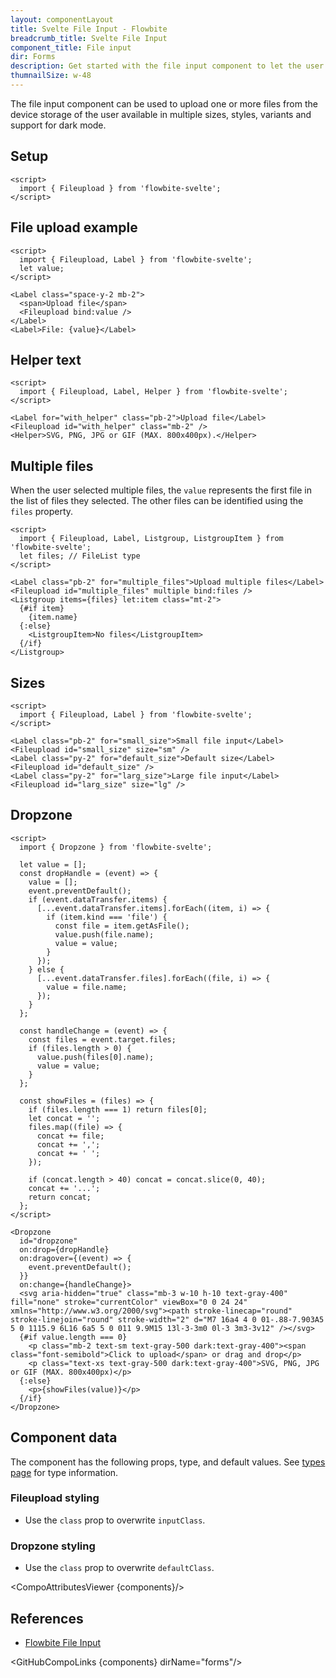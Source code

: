 ```yaml
---
layout: componentLayout
title: Svelte File Input - Flowbite
breadcrumb_title: Svelte File Input
component_title: File input
dir: Forms
description: Get started with the file input component to let the user to upload one or more files from their device storage based on multiple styles and sizes
thumnailSize: w-48
---
```


<script>
  import { TableProp, TableDefaultRow, CompoAttributesViewer, DocBadgeList, GitHubCompoLinks } from '../../utils'
  import { Badge, A } from '$lib'
  const components = 'Fileupload, Dropzone'
</script>

The file input component can be used to upload one or more files from the device storage of the user available in multiple sizes, styles, variants and support for dark mode.

## Setup

```svelte example hideOutput
<script>
  import { Fileupload } from 'flowbite-svelte';
</script>
```

## File upload example

```svelte example
<script>
  import { Fileupload, Label } from 'flowbite-svelte';
  let value;
</script>

<Label class="space-y-2 mb-2">
  <span>Upload file</span>
  <Fileupload bind:value />
</Label>
<Label>File: {value}</Label>
```

## Helper text

```svelte example
<script>
  import { Fileupload, Label, Helper } from 'flowbite-svelte';
</script>

<Label for="with_helper" class="pb-2">Upload file</Label>
<Fileupload id="with_helper" class="mb-2" />
<Helper>SVG, PNG, JPG or GIF (MAX. 800x400px).</Helper>
```

## Multiple files

When the user selected multiple files, the `value` represents the first file in the list of files they selected. The other files can be identified using the `files` property.

```svelte example
<script>
  import { Fileupload, Label, Listgroup, ListgroupItem } from 'flowbite-svelte';
  let files; // FileList type
</script>

<Label class="pb-2" for="multiple_files">Upload multiple files</Label>
<Fileupload id="multiple_files" multiple bind:files />
<Listgroup items={files} let:item class="mt-2">
  {#if item}
    {item.name}
  {:else}
    <ListgroupItem>No files</ListgroupItem>
  {/if}
</Listgroup>
```

## Sizes

```svelte example
<script>
  import { Fileupload, Label } from 'flowbite-svelte';
</script>

<Label class="pb-2" for="small_size">Small file input</Label>
<Fileupload id="small_size" size="sm" />
<Label class="py-2" for="default_size">Default size</Label>
<Fileupload id="default_size" />
<Label class="py-2" for="larg_size">Large file input</Label>
<Fileupload id="larg_size" size="lg" />
```

## Dropzone

```svelte example
<script>
  import { Dropzone } from 'flowbite-svelte';

  let value = [];
  const dropHandle = (event) => {
    value = [];
    event.preventDefault();
    if (event.dataTransfer.items) {
      [...event.dataTransfer.items].forEach((item, i) => {
        if (item.kind === 'file') {
          const file = item.getAsFile();
          value.push(file.name);
          value = value;
        }
      });
    } else {
      [...event.dataTransfer.files].forEach((file, i) => {
        value = file.name;
      });
    }
  };

  const handleChange = (event) => {
    const files = event.target.files;
    if (files.length > 0) {
      value.push(files[0].name);
      value = value;
    }
  };

  const showFiles = (files) => {
    if (files.length === 1) return files[0];
    let concat = '';
    files.map((file) => {
      concat += file;
      concat += ',';
      concat += ' ';
    });

    if (concat.length > 40) concat = concat.slice(0, 40);
    concat += '...';
    return concat;
  };
</script>

<Dropzone
  id="dropzone"
  on:drop={dropHandle}
  on:dragover={(event) => {
    event.preventDefault();
  }}
  on:change={handleChange}>
  <svg aria-hidden="true" class="mb-3 w-10 h-10 text-gray-400" fill="none" stroke="currentColor" viewBox="0 0 24 24" xmlns="http://www.w3.org/2000/svg"><path stroke-linecap="round" stroke-linejoin="round" stroke-width="2" d="M7 16a4 4 0 01-.88-7.903A5 5 0 1115.9 6L16 6a5 5 0 011 9.9M15 13l-3-3m0 0l-3 3m3-3v12" /></svg>
  {#if value.length === 0}
    <p class="mb-2 text-sm text-gray-500 dark:text-gray-400"><span class="font-semibold">Click to upload</span> or drag and drop</p>
    <p class="text-xs text-gray-500 dark:text-gray-400">SVG, PNG, JPG or GIF (MAX. 800x400px)</p>
  {:else}
    <p>{showFiles(value)}</p>
  {/if}
</Dropzone>
```

## Component data

The component has the following props, type, and default values. See [types page](/docs/pages/typescript) for type information.

### Fileupload styling

- Use the `class` prop to overwrite `inputClass`.

### Dropzone styling

- Use the `class` prop to overwrite `defaultClass`.

<CompoAttributesViewer {components}/>

## References

- [Flowbite File Input](https://flowbite.com/docs/forms/file-input/)

<GitHubCompoLinks {components} dirName="forms"/>